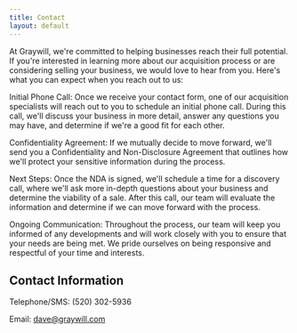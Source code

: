 ```yaml
---
title: Contact
layout: default
---
```


At Graywill, we're committed to helping businesses reach their full potential. If you're interested in learning more about our acquisition process or are considering selling your business, we would love to hear from you. Here's what you can expect when you reach out to us:

Initial Phone Call: Once we receive your contact form, one of our acquisition specialists will reach out to you to schedule an initial phone call. During this call, we'll discuss your business in more detail, answer any questions you may have, and determine if we're a good fit for each other.

Confidentiality Agreement: If we mutually decide to move forward, we'll send you a Confidentiality and Non-Disclosure Agreement that outlines how we'll protect your sensitive information during the process.

Next Steps: Once the NDA is signed, we'll schedule a time for a discovery call, where we'll ask more in-depth questions about your business and determine the viability of a sale. After this call, our team will evaluate the information and determine if we can move forward with the process.

Ongoing Communication: Throughout the process, our team will keep you informed of any developments and will work closely with you to ensure that your needs are being met. We pride ourselves on being responsive and respectful of your time and interests.

## Contact Information 

Telephone/SMS: (520) 302-5936

Email: dave@graywill.com
